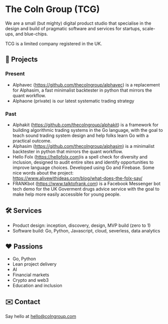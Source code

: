 # The Coln Group (TCG)

We are a small (but mighty) digital product studio that specialise in the design and build of pragmatic software and services for startups, scale-ups, and blue-chips.

TCG is a limited company registered in the UK. 

## 🚀 Projects

### Present

- Alphavec (https://github.com/thecolngroup/alphavec) is a replacement for Alphasim, a fast minimalist backtester in python that mirrors the quant workflow.
- Alphaone (private) is our latest systematic trading strategy

### Past

- Alphakit (https://github.com/thecolngroup/alphakit) is a framework for building algorithmic trading systems in the Go language, with the goal to teach sound trading system design and help folks learn Go with a practical outcome.
- Alphasim (https://github.com/thecolngroup/alphasim) is a minimalist backtester in python that mirrors the quant workflow.
- Hello Folx (<https://hellofolx.com>)is a spell check for diversity and inclusion, designed to audit entire sites and identify opportunities to improve language choices. Developed using Go and Firebase. Some nice words about the project: https://www.alivewithideas.com/blog/what-does-the-folx-say/
- FRANKbot (<https://www.talktofrank.com>) is a Facebook Messenger bot tech demo for the UK Goverment drugs advice service with the goal to make help more easily accessible for young people.

## 🛠 Services

- Product design: inception, discovery, design, MVP build (zero to 1)
- Software build: Go, Python, Javascript, cloud, severless, data analytics

## ❤️ Passions

- Go, Python
- Lean project delivery
- AI
- Financial markets
- Crypto and web3
- Education and inclusion

## ✉️ Contact

Say hello at hello@colngroup.com

